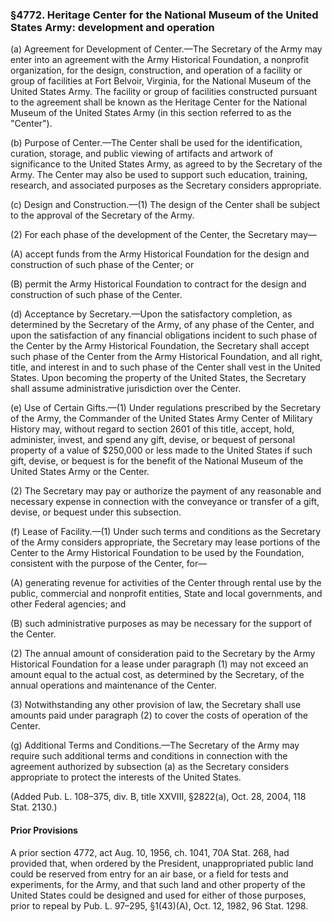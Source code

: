 ### §4772. Heritage Center for the National Museum of the United States Army: development and operation ###

(a) Agreement for Development of Center.—The Secretary of the Army may enter into an agreement with the Army Historical Foundation, a nonprofit organization, for the design, construction, and operation of a facility or group of facilities at Fort Belvoir, Virginia, for the National Museum of the United States Army. The facility or group of facilities constructed pursuant to the agreement shall be known as the Heritage Center for the National Museum of the United States Army (in this section referred to as the "Center").

(b) Purpose of Center.—The Center shall be used for the identification, curation, storage, and public viewing of artifacts and artwork of significance to the United States Army, as agreed to by the Secretary of the Army. The Center may also be used to support such education, training, research, and associated purposes as the Secretary considers appropriate.

(c) Design and Construction.—(1) The design of the Center shall be subject to the approval of the Secretary of the Army.

(2) For each phase of the development of the Center, the Secretary may—

(A) accept funds from the Army Historical Foundation for the design and construction of such phase of the Center; or

(B) permit the Army Historical Foundation to contract for the design and construction of such phase of the Center.

(d) Acceptance by Secretary.—Upon the satisfactory completion, as determined by the Secretary of the Army, of any phase of the Center, and upon the satisfaction of any financial obligations incident to such phase of the Center by the Army Historical Foundation, the Secretary shall accept such phase of the Center from the Army Historical Foundation, and all right, title, and interest in and to such phase of the Center shall vest in the United States. Upon becoming the property of the United States, the Secretary shall assume administrative jurisdiction over the Center.

(e) Use of Certain Gifts.—(1) Under regulations prescribed by the Secretary of the Army, the Commander of the United States Army Center of Military History may, without regard to section 2601 of this title, accept, hold, administer, invest, and spend any gift, devise, or bequest of personal property of a value of $250,000 or less made to the United States if such gift, devise, or bequest is for the benefit of the National Museum of the United States Army or the Center.

(2) The Secretary may pay or authorize the payment of any reasonable and necessary expense in connection with the conveyance or transfer of a gift, devise, or bequest under this subsection.

(f) Lease of Facility.—(1) Under such terms and conditions as the Secretary of the Army considers appropriate, the Secretary may lease portions of the Center to the Army Historical Foundation to be used by the Foundation, consistent with the purpose of the Center, for—

(A) generating revenue for activities of the Center through rental use by the public, commercial and nonprofit entities, State and local governments, and other Federal agencies; and

(B) such administrative purposes as may be necessary for the support of the Center.

(2) The annual amount of consideration paid to the Secretary by the Army Historical Foundation for a lease under paragraph (1) may not exceed an amount equal to the actual cost, as determined by the Secretary, of the annual operations and maintenance of the Center.

(3) Notwithstanding any other provision of law, the Secretary shall use amounts paid under paragraph (2) to cover the costs of operation of the Center.

(g) Additional Terms and Conditions.—The Secretary of the Army may require such additional terms and conditions in connection with the agreement authorized by subsection (a) as the Secretary considers appropriate to protect the interests of the United States.

(Added Pub. L. 108–375, div. B, title XXVIII, §2822(a), Oct. 28, 2004, 118 Stat. 2130.)

#### Prior Provisions ####

A prior section 4772, act Aug. 10, 1956, ch. 1041, 70A Stat. 268, had provided that, when ordered by the President, unappropriated public land could be reserved from entry for an air base, or a field for tests and experiments, for the Army, and that such land and other property of the United States could be designed and used for either of those purposes, prior to repeal by Pub. L. 97–295, §1(43)(A), Oct. 12, 1982, 96 Stat. 1298.